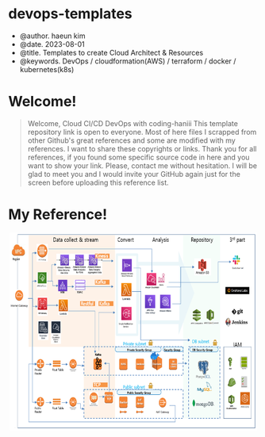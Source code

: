 # devops-templates
 - @author. haeun kim
 - @date.   2023-08-01
 - @title.  Templates to create Cloud Architect & Resources  
 - @keywords.  DevOps / cloudformation(AWS) / terraform / docker / kubernetes(k8s)

# Welcome! 

> Welcome, Cloud CI/CD DevOps with coding-haniii 
> This template repository link is open to everyone.
> Most of here files I scrapped from other Github's great references and some are modified with my references. 
> I want to share these copyrights or links.
> Thank you for all references, if you found some specific source code in here and you want to show your link.
> Please, contact me without hesitation. 
> I will be glad to meet you and I would invite your GitHub again just for the screen before uploading this reference list.  

# My Reference! 

<p align="center">
  <img src="/AWS_STUDY_20230401.png" width="500" height="400">
</p>
